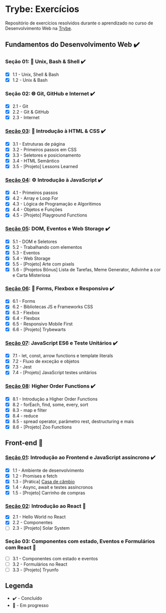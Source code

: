 # Trybe: Exercícios
Repositório de exercícios resolvidos durante o aprendizado no curso de Desenvolvimento Web na [Trybe](https://www.betrybe.com/).

## Fundamentos do Desenvolvimento Web :heavy_check_mark:

### Seção 01: :penguin: Unix, Bash & Shell :heavy_check_mark:
- [X] 1.1 - Unix, Shell & Bash
- [X] 1.2 - Unix & Bash

### Seção 02: :globe_with_meridians: Git, GitHub e Internet :heavy_check_mark:
- [X] 2.1 - Git
- [X] 2.2 - Git & GitHub
- [X] 2.3 - Internet

### [Seção 03](./fundamentos/bloco-03-introducao-html-css/): :page_facing_up: Introdução à HTML & CSS :heavy_check_mark:
- [X] 3.1 - Estruturas de página
- [X] 3.2 - Primeiros passos em CSS
- [X] 3.3 - Seletores e posicionamento
- [X] 3.4 - HTML Semântico
- [X] 3.5 - [Projeto] Lessons Learned

### [Seção 04](./fundamentos/secao-04-introducao-javascript/): :gear: Introdução à JavaScript :heavy_check_mark:
- [X] 4.1 - Primeiros passos
- [X] 4.2 - Array e Loop For
- [X] 4.3 - Lógica de Programação e Algoritimos
- [X] 4.4 - Objetos e Funções
- [X] 4.5 - [Projeto] Playground Functions

### [Seção 05](./fundamentos/secao-05-dom-eventos-web-storage/): DOM, Eventos e Web Storage :heavy_check_mark:
- [X] 5.1 - DOM e Seletores
- [X] 5.2 - Trabalhando com elementos
- [X] 5.3 - Eventos
- [X] 5.4 - Web Storage
- [X] 5.5 - [Projeto] Arte com pixels
- [X] 5.6 - [Projetos Bônus] Lista de Tarefas, Meme Generator, Adivinhe a cor e Carta Misteriosa

### [Seção 06](./fundamentos/secao-06-forms-flexbox-responsivo/): 🎨 Forms, Flexbox e Responsivo :heavy_check_mark:
- [X] 6.1 - Forms
- [X] 6.2 - Bibliotecas JS e Frameworks CSS
- [X] 6.3 - Flexbox
- [X] 6.4 - Flexbox
- [X] 6.5 - Responsivo Mobile First
- [X] 6.6 - [Projeto] Trybewarts

### [Seção 07](./fundamentos/secao-07-js-es6-e-tests-unitarios/): JavaScript ES6 e Teste Unitários :heavy_check_mark:
- [X] 7.1 - let, const, arrow functions e template literals
- [X] 7.2 - Fluxo de exceção e objetos
- [X] 7.3 - Jest
- [X] 7.4 - [Projeto] JavaScript testes unitários

### [Seção 08](./fundamentos/secao-08-higher-order-functions/): Higher Order Functions :heavy_check_mark:
- [X] 8.1 - Introdução a Higher Order Functions
- [X] 8.2 - forEach, find, some, every, sort
- [X] 8.3 - map e filter
- [X] 8.4 - reduce
- [X] 8.5 - spread operator, parâmetro rest, destructuring e mais
- [X] 8.6 - [Projeto] Zoo Functions

## Front-end :construction:

### [Seção 01](./front-end/secao-01-introducao-front-end-e-js-assincrono/): Introdução ao Frontend e JavaScript assíncrono :heavy_check_mark:
- [X] 1.1 - Ambiente de desenvolvimento
- [X] 1.2 - Promises e fetch
- [X] 1.3 - [Prática] [Casa de câmbio](https://casa-de-cambio-jpsc.surge.sh/)
- [X] 1.4 - Async, await e testes assíncronos
- [X] 1.5 - [Projeto] Carrinho de compras

### [Seção 02](./front-end/secao-02-introducao-ao-react): Introdução ao React :construction:
- [X] 2.1 - Hello World no React
- [X] 2.2 - Componentes
- [ ] 2.3 - [Projeto] Solar System

### Seção 03: Componentes com estado, Eventos e Formulários com React :construction:
- [ ] 3.1 - Componentes com estado e eventos
- [ ] 3.2 - Formulários no React
- [ ] 3.3 - [Projeto] Tryunfo

## Legenda
- :heavy_check_mark: - Concluído
- :construction: - Em progresso
